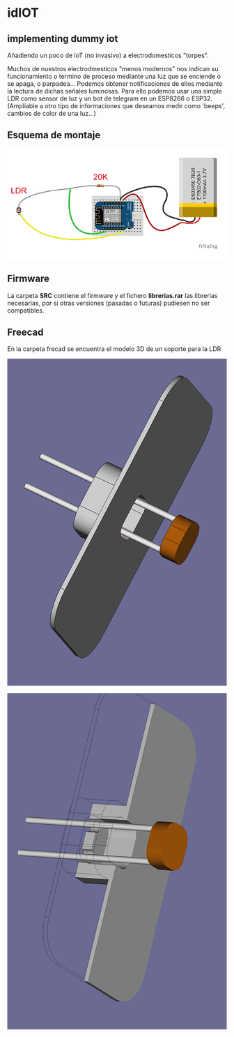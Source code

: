 # idIOT
## implementing dummy iot


Añadiendo un poco de IoT (no invasivo) a electrodomesticos "torpes".

Muchos de nuestros electrodmesticos "menos modernos" nos indican su funcionamiento o termino de proceso mediante una luz que se enciende o se apaga, o parpadea...
Podemos obtener notificaciones de ellos mediante la lectura de dichas señales luminosas.
Para ello podemos usar una simple LDR como sensor de luz y un bot de telegram en un ESP8266 o ESP32.
(Ampliable a otro tipo de informaciones que deseamos medir como 'beeps', cambios de color de una luz...)


## Esquema de montaje
![](./imagenes/wemos-idIOT_mini.png)


## Firmware
La carpeta **SRC** contiene el firmware y el fichero **librerias.rar** las librerias necesarias, por si otras versiones (pasadas o futuras) pudiesen no ser compatibles.


## Freecad
En la carpeta frecad se encuentra el modelo 3D de un soporte para la LDR

![](./imagenes/todo.png)

![](./imagenes/soporte-LDR.png)




